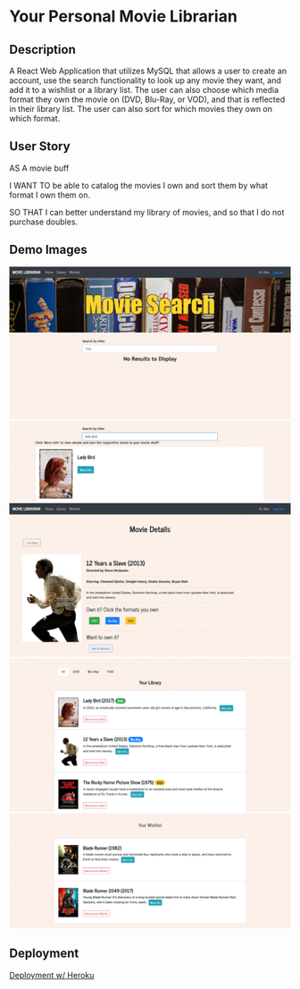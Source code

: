 # Your Personal Movie Librarian

## Description
A React Web Application that utilizes MySQL that allows a user to create an account, use the search functionality to look up any movie they want, and add it to a wishlist or a library list. The user can also choose which media format they own the movie on (DVD, Blu-Ray, or VOD), and that is reflected in their library list. The user can also sort for which movies they own on which format.

## User Story

AS A movie buff

I WANT TO be able to catalog the movies I own and sort them by what format I own them on.

SO THAT I can better understand my library of movies, and so that I do not purchase doubles.

## Demo Images
![Search Page ](./demoImages/searchPage.png)
![Results](./demoImages/result.png)
![Movie Details](./demoImages/movieDetailPage.png)
![Library](./demoImages/Library.png)
![Wishlist](./demoImages/Wishlist.png)

## Deployment
[Deployment w/ Heroku](https://project3-movie-app-2020.herokuapp.com/)
